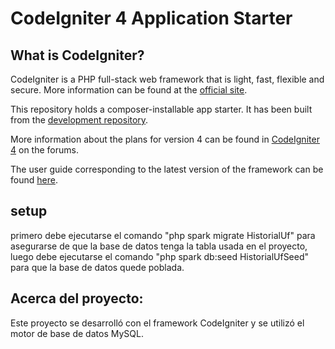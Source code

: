 # CodeIgniter 4 Application Starter

## What is CodeIgniter?

CodeIgniter is a PHP full-stack web framework that is light, fast, flexible and secure.
More information can be found at the [official site](https://codeigniter.com).

This repository holds a composer-installable app starter.
It has been built from the
[development repository](https://github.com/codeigniter4/CodeIgniter4).

More information about the plans for version 4 can be found in [CodeIgniter 4](https://forum.codeigniter.com/forumdisplay.php?fid=28) on the forums.

The user guide corresponding to the latest version of the framework can be found
[here](https://codeigniter4.github.io/userguide/).

## setup

primero debe ejecutarse el comando "php spark migrate HistorialUf" para asegurarse de que la base de datos tenga la tabla usada en el proyecto, luego debe ejecutarse el
comando "php spark db:seed HistorialUfSeed" para que la base de datos quede poblada.


## Acerca del proyecto:
Este proyecto se desarrolló con el framework CodeIgniter y se utilizó el motor de base de datos MySQL.

